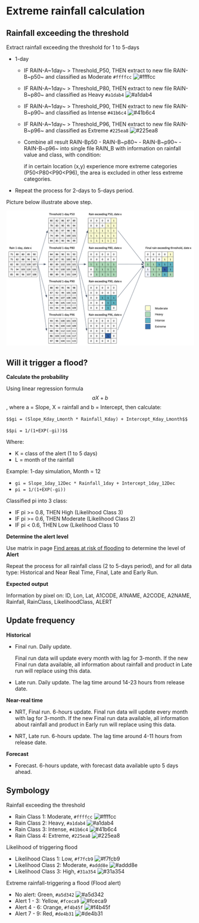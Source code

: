 # Extreme rainfall calculation

## Rainfall exceeding the threshold

Extract rainfall exceeding the threshold for 1 to 5-days

- 1-day

	- IF RAIN-A~1day~ > Threshold_P50, THEN extract to new file RAIN-B~p50~ and classified as Moderate `#ffffcc` ![#ffffcc](https://via.placeholder.com/15/ffffcc/000000?text=+)

	- IF RAIN-A~1day~ > Threshold_P80, THEN extract to new file RAIN-B~p80~ and classified as Heavy `#a1dab4` ![#a1dab4](https://via.placeholder.com/15/a1dab4/000000?text=+)

	- IF RAIN-A~1day~ > Threshold_P90, THEN extract to new file RAIN-B~p90~ and classified as Intense `#41b6c4` ![#41b6c4](https://via.placeholder.com/15/41b6c4/000000?text=+)

	- IF RAIN-A~1day~ > Threshold_P96, THEN extract to new file RAIN-B~p96~ and classified as Extreme `#225ea8` ![#225ea8](https://via.placeholder.com/15/225ea8/000000?text=+)

	- Combine all result RAIN-Bp50 - RAIN-B~p80~ - RAIN-B~p90~ - RAIN-B~p96~ into single file RAIN_B with information on rainfall value and class, with condition: 

		if in certain location (x,y) experience more extreme categories (P50<P80<P90<P96), the area is excluded in other less extreme categories. 
         
- Repeat the process for 2-days to 5-days period.

Picture below illustrate above step.

![Extreme Rainfall Calculation](./img/erc.png)


## Will it trigger a flood?

**Calculate the probability**

Using linear regression formula $$aX+b$$, where a = Slope, X = rainfall and b = Intercept, then calculate: 

`$$gi = (Slope_Kday_Lmonth * Rainfall_Kday) + Intercept_Kday_Lmonth$$`

`$$pi = 1/(1+EXP(-gi))$$`

Where:	

- K = class of the alert (1 to 5 days)
- L = month of the rainfall

Example: 1-day simulation, Month = 12

- `gi = Slope_1day_12Dec * Rainfall_1day + Intercept_1day_12Dec`
- `pi = 1/(1+EXP(-gi))`

Classified pi into 3 class: 

- IF pi >= 0.8, THEN High (Likelihood Class 3)
- IF pi >= 0.6, THEN Moderate (Likelihood Class 2)
- IF pi < 0.6, THEN Low (Likelihood Class 10

**Determine the alert level**

Use matrix in page [Find areas at risk of flooding](../m-rof/) to determine the level of **Alert**

Repeat the process for all rainfall class (2 to 5-days period), and for all data type: Historical and Near Real Time, Final, Late and Early Run.

**Expected output**

Information by pixel on: ID, Lon, Lat, A1CODE, A1NAME, A2CODE, A2NAME, Rainfall, RainClass, LikelihoodClass, ALERT


## Update frequency

**Historical**

- Final run. Daily update.

	Final run data will update every month with lag for 3-month.
	If the  new Final run data available, all information about rainfall and product in Late run will replace using this data.

- Late run. Daily update.
	The lag time around 14-23 hours from release date.


**Near-real time**

- NRT, Final run. 6-hours update.
	Final run data will update every month with lag for 3-month.
	If the  new Final run data available, all information about rainfall and product in Early run will replace using this data.

- NRT, Late run. 6-hours update.
	The lag time around 4-11 hours from release date.

**Forecast**

- Forecast. 6-hours update, with forecast data available upto 5 days ahead.


## Symbology

Rainfall exceeding the threshold

- Rain Class 1:	Moderate, `#ffffcc` ![#ffffcc](https://via.placeholder.com/15/ffffcc/000000?text=+)
- Rain Class 2:	Heavy, `#a1dab4` ![#a1dab4](https://via.placeholder.com/15/a1dab4/000000?text=+)
- Rain Class 3:	Intense, `#41b6c4` ![#41b6c4](https://via.placeholder.com/15/41b6c4/000000?text=+)
- Rain Class 4:	Extreme, `#225ea8` ![#225ea8](https://via.placeholder.com/15/225ea8/000000?text=+)

Likelihood of triggering flood

- Likelihood Class 1: Low, `#f7fcb9` ![#f7fcb9](https://via.placeholder.com/15/f7fcb9/000000?text=+)
- Likelihood Class 2: Moderate, `#addd8e` ![#addd8e](https://via.placeholder.com/15/addd8e/000000?text=+)
- Likelihood Class 3: High, `#31a354` ![#31a354](https://via.placeholder.com/15/31a354/000000?text=+)

Extreme rainfall-triggering a flood (Flood alert)

- No alert:		Green, `#a5d342` ![#a5d342](https://via.placeholder.com/15/a5d342/000000?text=+)
- Alert 1 - 3:	Yellow, `#fceca9` ![#fceca9](https://via.placeholder.com/15/fceca9/000000?text=+)
- Alert 4 - 6:	Orange, `#f4b45f` ![#f4b45f](https://via.placeholder.com/15/f4b45f/000000?text=+)
- Alert 7 - 9:	Red, `#de4b31` ![#de4b31](https://via.placeholder.com/15/de4b31/000000?text=+)


